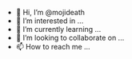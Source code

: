 - 👋 Hi, I’m @mojideath
- 👀 I’m interested in ...
- 🌱 I’m currently learning ...
- 💞️ I’m looking to collaborate on ...
- 📫 How to reach me ...

<!---
mojideath/mojideath is a ✨ special ✨ repository because its `README.md` (this file) appears on your GitHub profile.
You can click the Preview link to take a look at your changes.
--->
